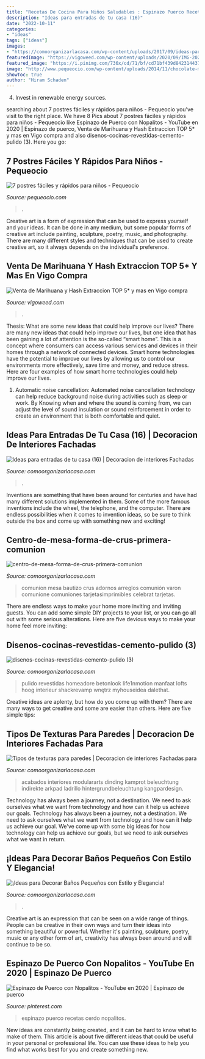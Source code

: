 ```yaml
---
title: "Recetas De Cocina Para Niños Saludables : Espinazo Puerco Recetas Cerdo Nopalitos"
description: "Ideas para entradas de tu casa (16)"
date: "2022-10-11"
categories:
- "ideas"
tags: ["ideas"]
images:
- "https://comoorganizarlacasa.com/wp-content/uploads/2017/09/ideas-para-decorar-banos-pequenos-16.jpg"
featuredImage: "https://vigoweed.com/wp-content/uploads/2020/09/IMG-20200728-WA0040-768x1024.jpg"
featured_image: "https://i.pinimg.com/736x/cd/71/bf/cd71bf439d842314437d691582670853.jpg"
image: "http://www.pequeocio.com/wp-content/uploads/2014/11/chocolate-manzana.jpg"
ShowToc: true
author: "Hiram Schaden"
---
```



4. Invest in renewable energy sources. 

	

		
searching about 7 postres fáciles y rápidos para niños - Pequeocio you've visit to the right place. We have 8 Pics about 7 postres fáciles y rápidos para niños - Pequeocio like Espinazo de Puerco con Nopalitos - YouTube en 2020 | Espinazo de puerco, Venta de Marihuana y Hash Extraccion TOP 5* y mas en Vigo compra and also disenos-cocinas-revestidas-cemento-pulido (3). Here you go:
		
    
## 7 Postres Fáciles Y Rápidos Para Niños - Pequeocio

<img loading=lazy src="http://www.pequeocio.com/wp-content/uploads/2014/11/chocolate-manzana.jpg" onerror="this.onerror=null;this.src='https://tse4.mm.bing.net/th?id=OIP.BpTiKCLJfhHRAnYnV-gKWwHaFV&amp;pid=15.1';" alt="7 postres fáciles y rápidos para niños - Pequeocio">

_Source: pequeocio.com_

>. 

	

Creative art is a form of expression that can be used to express yourself and your ideas. It can be done in any medium, but some popular forms of creative art include painting, sculpture, poetry, music, and photography. There are many different styles and techniques that can be used to create creative art, so it always depends on the individual's preference.

    
## Venta De Marihuana Y Hash Extraccion TOP 5* Y Mas En Vigo Compra

<img loading=lazy src="https://vigoweed.com/wp-content/uploads/2020/09/IMG-20200728-WA0040-768x1024.jpg" onerror="this.onerror=null;this.src='https://tse3.mm.bing.net/th?id=OIP.8q9LX4UQxnUPk7Gdj6gLkQHaJ4&amp;pid=15.1';" alt="Venta de Marihuana y Hash Extraccion TOP 5* y mas en Vigo compra">

_Source: vigoweed.com_

>. 

	

Thesis: What are some new ideas that could help improve our lives?
There are many new ideas that could help improve our lives, but one idea that has been gaining a lot of attention is the so-called “smart home”. This is a concept where consumers can access various services and devices in their homes through a network of connected devices. Smart home technologies have the potential to improve our lives by allowing us to control our environments more effectively, save time and money, and reduce stress. Here are four examples of how smart home technologies could help improve our lives.
1. Automatic noise cancellation: Automated noise cancellation technology can help reduce background noise during activities such as sleep or work. By Knowing when and where the sound is coming from, we can adjust the level of sound insulation or sound reinforcement in order to create an environment that is both comfortable and quiet.


    
## Ideas Para Entradas De Tu Casa (16) | Decoracion De Interiores Fachadas

<img loading=lazy src="http://comoorganizarlacasa.com/wp-content/uploads/2016/04/Ideas-para-entradas-de-tu-casa-16.jpg" onerror="this.onerror=null;this.src='https://tse4.mm.bing.net/th?id=OIP.0ieieDortsQuyfyzVEVkoAHaLR&amp;pid=15.1';" alt="Ideas para entradas de tu casa (16) | Decoracion de interiores Fachadas">

_Source: comoorganizarlacasa.com_

>. 

	

Inventions are something that have been around for centuries and have had many different solutions implemented in them. Some of the more famous inventions include the wheel, the telephone, and the computer. There are endless possibilities when it comes to invention ideas, so be sure to think outside the box and come up with something new and exciting!

    
## Centro-de-mesa-forma-de-crus-primera-comunion

<img loading=lazy src="https://comoorganizarlacasa.com/wp-content/uploads/2015/08/centro-de-mesa-forma-de-crus-primera-comunion.jpg" onerror="this.onerror=null;this.src='https://tse2.mm.bing.net/th?id=OIP.jOonhFtDKzXaOZpYuvBtoAHaJ6&amp;pid=15.1';" alt="centro-de-mesa-forma-de-crus-primera-comunion">

_Source: comoorganizarlacasa.com_

>comunion mesa bautizo crus adornos arreglos comunión varon comunione comuniones tarjetasimprimibles celebrat tarjetas. 

	

There are endless ways to make your home more inviting and inviting guests. You can add some simple DIY projects to your list, or you can go all out with some serious alterations. Here are five devious ways to make your home feel more inviting: 

    
## Disenos-cocinas-revestidas-cemento-pulido (3)

<img loading=lazy src="https://comoorganizarlacasa.com/wp-content/uploads/2017/03/disenos-cocinas-revestidas-cemento-pulido-3.jpg" onerror="this.onerror=null;this.src='https://tse1.mm.bing.net/th?id=OIP.neVZJefno77g_8m8x8inFwHaLH&amp;pid=15.1';" alt="disenos-cocinas-revestidas-cemento-pulido (3)">

_Source: comoorganizarlacasa.com_

>pulido revestidas homeadore betonlook life1nmotion manfaat lofts hoog interieur shackrevamp wnętrz myhouseidea dalethat. 

	

Creative ideas are aplenty, but how do you come up with them? There are many ways to get creative and some are easier than others. Here are five simple tips: 

    
## Tipos De Texturas Para Paredes | Decoracion De Interiores Fachadas Para

<img loading=lazy src="http://comoorganizarlacasa.com/wp-content/uploads/2018/04/tipos-de-texturas-para-paredes-6.jpg" onerror="this.onerror=null;this.src='https://tse1.mm.bing.net/th?id=OIP.Ib8VxIHp2XuwnWTs8CXvKAHaJ-&amp;pid=15.1';" alt="Tipos de texturas para paredes | Decoracion de interiores Fachadas para">

_Source: comoorganizarlacasa.com_

>acabados interiores modulararts dinding kamprot beleuchtung indirekte arkpad ladrillo hintergrundbeleuchtung kangpardesign. 

	

Technology has always been a journey, not a destination. We need to ask ourselves what we want from technology and how can it help us achieve our goals.
Technology has always been a journey, not a destination. We need to ask ourselves what we want from technology and how can it help us achieve our goal. We've come up with some big ideas for how technology can help us achieve our goals, but we need to ask ourselves what we want in return.

    
## ¡Ideas Para Decorar Baños Pequeños Con Estilo Y Elegancia!

<img loading=lazy src="https://comoorganizarlacasa.com/wp-content/uploads/2017/09/ideas-para-decorar-banos-pequenos-16.jpg" onerror="this.onerror=null;this.src='https://tse2.mm.bing.net/th?id=OIP.xR3JLqVv0mSD__9_GElvQgHaJ4&amp;pid=15.1';" alt="¡Ideas para Decorar Baños Pequeños con Estilo y Elegancia!">

_Source: comoorganizarlacasa.com_

>. 

	

Creative art is an expression that can be seen on a wide range of things. People can be creative in their own ways and turn their ideas into something beautiful or powerful. Whether it's painting, sculpture, poetry, music or any other form of art, creativity has always been around and will continue to be so.

    
## Espinazo De Puerco Con Nopalitos - YouTube En 2020 | Espinazo De Puerco

<img loading=lazy src="https://i.pinimg.com/736x/cd/71/bf/cd71bf439d842314437d691582670853.jpg" onerror="this.onerror=null;this.src='https://tse3.mm.bing.net/th?id=OIP.bngEd9JTQW0csjY4Sm56hwHaEK&amp;pid=15.1';" alt="Espinazo de Puerco con Nopalitos - YouTube en 2020 | Espinazo de puerco">

_Source: pinterest.com_

>espinazo puerco recetas cerdo nopalitos. 

	

New ideas are constantly being created, and it can be hard to know what to make of them. This article is about five different ideas that could be useful in your personal or professional life. You can use these ideas to help you find what works best for you and create something new.

